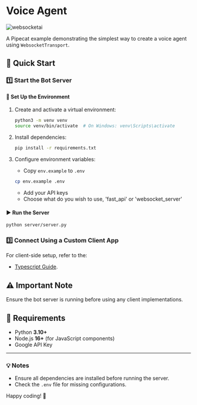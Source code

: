 # Voice Agent
![websocketai](https://github.com/user-attachments/assets/0ea819f6-4e5a-4550-b715-2c7bcf6955f7)

A Pipecat example demonstrating the simplest way to create a voice agent using `WebsocketTransport`.

## 🚀 Quick Start

### 1️⃣ Start the Bot Server

#### 🔧 Set Up the Environment
1. Create and activate a virtual environment:
   ```bash
   python3 -m venv venv
   source venv/bin/activate  # On Windows: venv\Scripts\activate
   ```

2. Install dependencies:
   ```bash
   pip install -r requirements.txt
   ```

3. Configure environment variables:
   - Copy `env.example` to `.env`
   ```bash
   cp env.example .env
   ```
   - Add your API keys
   - Choose what do you wish to use, 'fast_api' or 'websocket_server'

#### ▶️ Run the Server
```bash
python server/server.py
```

### 3️⃣ Connect Using a Custom Client App

For client-side setup, refer to the:
- [Typescript Guide](client/README.md).

## ⚠️ Important Note
Ensure the bot server is running before using any client implementations.

## 📌 Requirements

- Python **3.10+**
- Node.js **16+** (for JavaScript components)
- Google API Key

---

### 💡 Notes
- Ensure all dependencies are installed before running the server.
- Check the `.env` file for missing configurations.

Happy coding! 🎉

